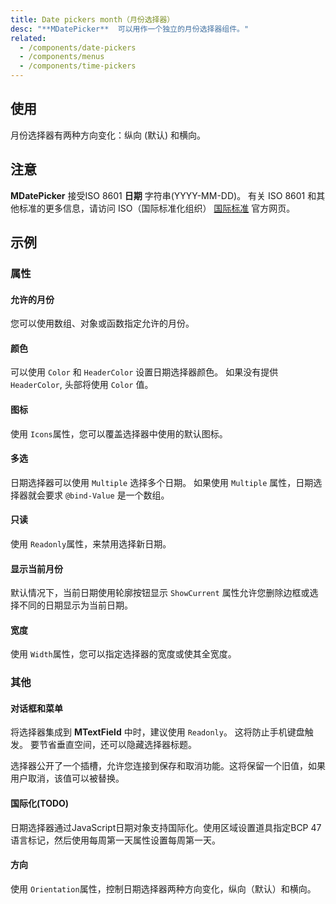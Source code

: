 ```yaml
---
title: Date pickers month（月份选择器）
desc: "**MDatePicker**  可以用作一个独立的月份选择器组件。"
related:
  - /components/date-pickers
  - /components/menus
  - /components/time-pickers
---
```


## 使用

月份选择器有两种方向变化：纵向 (默认) 和横向。

<date-pickers-month-usage></date-pickers-month-usage>

## 注意

<!--alert:warning--> 
**MDatePicker** 接受ISO 8601 **日期** 字符串(YYYY-MM-DD)。 有关 ISO 8601 和其他标准的更多信息，请访问 ISO（国际标准化组织） [国际标准](https://www.iso.org/standards.html) 官方网页。

## 示例

### 属性

#### 允许的月份

您可以使用数组、对象或函数指定允许的月份。

<masa-example file="Examples.date_pickers_month.AllowedDates"></masa-example>

#### 颜色

可以使用 `Color` 和 `HeaderColor` 设置日期选择器颜色。 如果没有提供 `HeaderColor`, 头部将使用 `Color` 值。

<masa-example file="Examples.date_pickers_month.Colors"></masa-example>

#### 图标

使用 `Icons`属性，您可以覆盖选择器中使用的默认图标。

<masa-example file="Examples.date_pickers_month.Icons"></masa-example>

#### 多选

日期选择器可以使用 `Multiple` 选择多个日期。 如果使用 `Multiple` 属性，日期选择器就会要求 `@bind-Value` 是一个数组。

<masa-example file="Examples.date_pickers_month.Multiple"></masa-example>

#### 只读

使用 `Readonly`属性，来禁用选择新日期。

<masa-example file="Examples.date_pickers_month.Readonly"></masa-example>

#### 显示当前月份

默认情况下，当前日期使用轮廓按钮显示 `ShowCurrent` 属性允许您删除边框或选择不同的日期显示为当前日期。

<masa-example file="Examples.date_pickers_month.ShowCurrent"></masa-example>

#### 宽度

使用 `Width`属性，您可以指定选择器的宽度或使其全宽度。

<masa-example file="Examples.date_pickers_month.Width"></masa-example>

### 其他

#### 对话框和菜单

将选择器集成到 **MTextField** 中时，建议使用 `Readonly`。 这将防止手机键盘触发。 要节省垂直空间，还可以隐藏选择器标题。

选择器公开了一个插槽，允许您连接到保存和取消功能。这将保留一个旧值，如果用户取消，该值可以被替换。

<masa-example file="Examples.date_pickers_month.DialogAndMenu"></masa-example>

#### 国际化(TODO)

日期选择器通过JavaScript日期对象支持国际化。使用区域设置道具指定BCP 47语言标记，然后使用每周第一天属性设置每周第一天。

<masa-example file="Examples.date_pickers_month.Internationalization"></masa-example>

#### 方向

使用 `Orientation`属性，控制日期选择器两种方向变化，纵向（默认）和横向。

<masa-example file="Examples.date_pickers_month.Orientation"></masa-example>